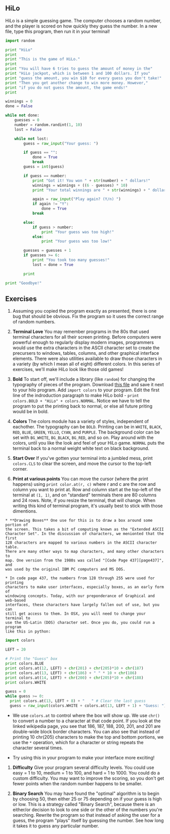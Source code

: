 ## HiLo

HiLo is a simple guessing game. The computer chooses a random number, and the
player is scored on how quickly they guess the number. In a new file, type this
program, then run it in your terminal!


```python
import random

print "HiLo"
print
print "This is the game of HiLo."
print
print "You will have 6 tries to guess the amount of money in the"
print "HiLo jackpot, which is between 1 and 100 dollars. If you"
print "guess the amount, you win $10 for every guess you don't take!"
print "Then you get another change to win more money. However,"
print "if you do not guess the amount, the game ends!"
print

winnings = 0
done = False

while not done:
    guesses = 0
    number = random.randint(1, 10)
    lost = False

    while not lost:
        guess = raw_input("Your guess: ")

        if guess == "":
            done = True
            break
        guess = int(guess)

        if guess == number:
            print "Got it! You won " + str(number) + " dollars!"
            winnings = winnings + ((6 - guesses) * 10)
            print "Your total winnings are " + str(winnings) + " dollars!"

            again = raw_input("Play again? (Y/n) ")
            if again != "Y":
                done = True
            break

        else:
            if guess > number:
                print "Your guess was too high!"
            else:
                print "Your guess was too low!"

        guesses = guesses + 1
        if guesses >= 6:
            print "You took too many guesses!"
            lost = done = True

        print

print "Goodbye!"
```

## Exercises

1. Assuming you copied the program exactly as presented, there is one bug that
should be obvious. Fix the program so it uses the correct range of random
numbers.

1. **Terminal Love** You may remember programs in the 80s that used terminal
characters for all their screen printing. Before computers were powerful enough
to regularly display modern images, programmers would use the extra characters
in the ASCII character set to create the precursers to windows, tables, columns,
and other graphical interface elements. There were also utilities available to
draw those characters in a variety (by which I mean all of eight) different
colors. In this series of exercises, we'll make HiLo look like those old games!

  1. **Bold** To start off, we'll include a library (like `random`) for changing
  the typography of pieces of the program. Download [this file](./colors.py)
  and save it next to your hilo program. Add `import colors` to your program.
  Edit the first line of the indroduction paragraph to make HiLo bold -
  `print colors.BOLD + "HiLo" + colors.NORMAL`. Notice we have to tell the
  program to put the printing back to normal, or else all future priting would
  be in bold.

  1. **Colors** The colors module has a variety of styles, independent of
  eachother. The typography can be `BOLD`. Printing can be in `WHITE`, `BLACK`,
  `RED`, `BLUE`, `GREEN`, `YELLO`, `CYAN`, and `PURPLE`. The
  background color can be set with `BG_WHITE`, `BG_BLACK`, `BG_RED`, and so on.
  Play around with the colors, until you like the look and feel of your HiLo
  game. `NORMAL` puts the terminal back to a normal weight white text on black
  background.

  1. **Start Over** If you've gotten your terminal into a jumbled mess, print
  `colors.CLS` to clear the screen, and move the cursor to the top-left corner.

  1. **Print at various points** You can move the cursor (where the print
  happens) using `print color.at(r, c)` where r and c are the row and column you
  want to print at. Row and column start at the top-left of the terminal at `(1,
  1)`, and on "standard" terminals there are 80 columns and 24 rows. Note, if
  you resize the terminal, that will change. When writing this kind of terminal
  program, it's usually best to stick with those dimentions.

    * **Drawing Boxes** One use for this is to draw a box around some portion of
    the screen. This takes a bit of computing known as the "Extended ASCII
    Character Set". In the discussion of characters, we menionted that the first
    128 characters are mapped to various numbers in the ASCII character table.
    There are many other ways to map characters, and many other characters to
    map. One version from the 1980s was called "[Code Page 437][page437]", and
    was used by the original IBM PC computers and MS DOS.

    * In code page 437, the numbers from 128 through 255 were used for printing
    characters to make user interfaces, especially boxes, as an early form of
    windowing concepts. Today, with our preponderance of Graphical and web-based
    interfaces, these characters have largely fallen out of use, but you can
    still get access to them. In OSX, you will need to change your terminal to
    use the US-Latin (DOS) character set. Once you do, you could run a program
    like this in python:

```python
import colors

LEFT = 20

# Print the "Guess" box
print colors.BLUE
print colors.at(12, LEFT) + chr(201) + chr(205)*10 + chr(187)
print colors.at(13, LEFT) + chr(186) + " " * 10 + chr(186)
print colors.at(14, LEFT) + chr(200) + chr(205)*10 + chr(188)
print colors.WHITE

guess = 0
while guess >= 0:
  print colors.at(13, LEFT + 8) + "   " # Clear the last guess  
  guess = raw_input(colors.WHITE + colors.at(13, LEFT + 1) + "Guess: ")
```

* We use `colors.at` to control where the box will show up. We use `chr()`
to convert a number to a character at that code point. If you look at the
linked wikipedia page, you see that 186, 187, 188, 200, 201, and 201 are
double-wide block border characters. You can also see that instead of
printing 10 chr(205) characters to make the top and bottom portions, we
use the `*` operation, which for a character or string repeats the
character several times.

* Try using this in your program to make your interface more exciting!

1. **Difficulty** Give your program several difficulty levels. You could use
easy = 1 to 10, medium = 1 to 100, and hard = 1 to 1000. You could do a custom
difficulty. You may want to improve the scoring, so you don't get fewer points
when the random number happens to be smaller.

1. **Binary Search** You may have found the "optimal" algorithm is to begin by
choosing 50, then either 25 or 75 depending on if your guess is high or low.
This is a strategy called "Binary Search", because there is an either/or
decision to look to one side or the other of the numbers you're searching.
Rewrite the program so that instead of asking the user for a guess, the program
"plays" itself by guessing the number. See how long it takes it to guess any
particular number.

[page437]: http://en.wikipedia.org/wiki/Code_page_437#Interpretation_of_code_points_1.E2.80.9331_and_127
